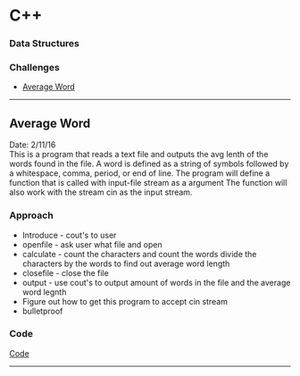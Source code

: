 # C++

### Data Structures

### Challenges
* [Average Word](#Average-Word)

____________________________________________________________________________________
## Average Word
Date: 2/11/16  
This is a program that reads a text file and outputs the avg lenth of the words found in the file.
A word is defined as a string of symbols followed by a whitespace, comma, period, or end of line.
The program will define a function that is called with input-file stream as a argument
The function will also work with the stream cin as the input stream.

### Approach
* Introduce - cout's to user
* openfile - ask user what file and open
* calculate - count the characters and count the words divide the characters by the words to find out average word length
* closefile - close the file
* output - use cout's to output amount of words in the file and the average word legnth
* Figure out how to get this program to accept cin stream
* bulletproof

### Code
[Code](AverageWord/AverageWord/AverageWord.cpp)
_________________________________________________________________________________
